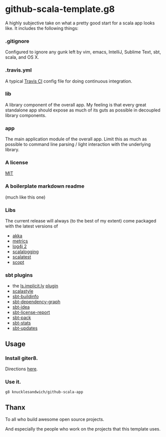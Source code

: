 # github-scala-template.g8

A highly subjective take on what a pretty good start for 
a scala app looks like. It includes the following things:

### .gitignore
Configured to ignore any gunk left by vim, emacs, IntelliJ, Sublime Text, sbt, scala, and OS X.

### .travis.yml
A typical [Travis CI](https://travis-ci.org) config file for doing continuous integration.

### lib
A library component of the overall app. My feeling is that every great standalone app should expose as much of its guts as possible in decoupled library components.

### app
The main application module of the overall app. Limit this as much as possible to command line parsing / light interaction with the underlying library.

### A license
[MIT](http://opensource.org/licenses/MIT)

### A boilerplate markdown readme
(much like this one)

### Libs
The current release will always (to the best of my extent) come packaged with the latest versions of

* [akka](http://akka.io/)
* [metrics](http://metrics.codahale.com/manual/)
* [log4j 2](https://logging.apache.org/log4j/2.x/)
* [scalalogging](https://github.com/typesafehub/scalalogging)
* [scalatest](http://www.scalatest.org/)
* [scopt](https://github.com/scopt/scopt)

### sbt plugins
* the [ls.implicit.ly](http://ls.implicit.ly/) [plugin](https://github.com/softprops/ls)
* [scalastyle](http://www.scalastyle.org/)
* [sbt-buildinfo](https://github.com/sbt/sbt-buildinfo)
* [sbt-dependency-graph](https://github.com/jrudolph/sbt-dependency-graph)
* [sbt-idea](https://github.com/mpeltonen/sbt-idea)
* [sbt-license-report](https://github.com/sbt/sbt-license-report)
* [sbt-pack](https://github.com/xerial/sbt-pack)
* [sbt-stats](https://github.com/orrsella/sbt-stats)
* [sbt-updates](https://github.com/rtimush/sbt-updates)

## Usage

### Install giter8.
Directions [here](https://github.com/n8han/giter8).

### Use it.
```
g8 knucklesandwich/github-scala-app
```

## Thanx

To all who build awesome open source projects.

And especially the people who work on the projects that this template uses.



